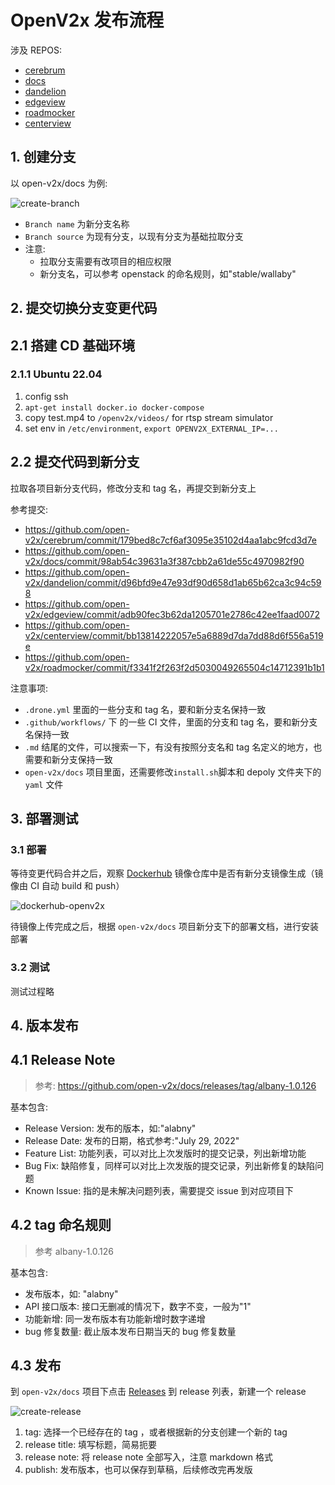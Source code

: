 # OpenV2x 发布流程

涉及 REPOS:

- [cerebrum](https://github.com/open-v2x/cerebrum)
- [docs](https://github.com/open-v2x/docs)
- [dandelion](https://github.com/open-v2x/dandelion)
- [edgeview](https://github.com/open-v2x/edgeview)
- [roadmocker](https://github.com/open-v2x/roadmocker)
- [centerview](https://github.com/open-v2x/centerview)

## 1. 创建分支

以 open-v2x/docs 为例:

![create-branch](images/create-branch.png)

- `Branch name` 为新分支名称
- `Branch source` 为现有分支，以现有分支为基础拉取分支
- 注意:
  - 拉取分支需要有改项目的相应权限
  - 新分支名，可以参考 openstack 的命名规则，如"stable/wallaby"

## 2. 提交切换分支变更代码

## 2.1 搭建 CD 基础环境

### 2.1.1 Ubuntu 22.04

1. config ssh
2. `apt-get install docker.io docker-compose`
3. copy test.mp4 to `/openv2x/videos/` for rtsp stream simulator
4. set env in `/etc/environment`, `export OPENV2X_EXTERNAL_IP=...`

## 2.2 提交代码到新分支

拉取各项目新分支代码，修改分支和 tag 名，再提交到新分支上

参考提交:

- https://github.com/open-v2x/cerebrum/commit/179bed8c7cf6af3095e35102d4aa1abc9fcd3d7e
- https://github.com/open-v2x/docs/commit/98ab54c39631a3f387cbb2a61de55c4970982f90
- https://github.com/open-v2x/dandelion/commit/d96bfd9e47e93df90d658d1ab65b62ca3c94c598
- https://github.com/open-v2x/edgeview/commit/adb90fec3b62da1205701e2786c42ee1faad0072
- https://github.com/open-v2x/centerview/commit/bb13814222057e5a6889d7da7dd88d6f556a519e
- https://github.com/open-v2x/roadmocker/commit/f3341f2f263f2d5030049265504c14712391b1b1

注意事项:

- `.drone.yml` 里面的一些分支和 tag 名，要和新分支名保持一致
- `.github/workflows/` 下 的一些 CI 文件，里面的分支和 tag 名，要和新分支名保持一致
- `.md` 结尾的文件，可以搜索一下，有没有按照分支名和 tag 名定义的地方，也需要和新分支保持一致
- `open-v2x/docs` 项目里面，还需要修改`install.sh`脚本和 depoly 文件夹下的 `yaml` 文件

## 3. 部署测试

### 3.1 部署

等待变更代码合并之后，观察 [Dockerhub](https://hub.docker.com/u/openv2x) 镜像仓库中是否有新分支镜像生成（镜像由 CI 自动 build 和 push）

![dockerhub-openv2x](images/dockerhub-openv2x.png)

待镜像上传完成之后，根据 `open-v2x/docs` 项目新分支下的部署文档，进行安装部署

### 3.2 测试

测试过程略

## 4. 版本发布

## 4.1 Release Note

> 参考: https://github.com/open-v2x/docs/releases/tag/albany-1.0.126

基本包含:

- Release Version: 发布的版本，如:"alabny"
- Release Date: 发布的日期，格式参考:"July 29, 2022"
- Feature List: 功能列表，可以对比上次发版时的提交记录，列出新增功能
- Bug Fix: 缺陷修复，同样可以对比上次发版的提交记录，列出新修复的缺陷问题
- Known Issue: 指的是未解决问题列表，需要提交 issue 到对应项目下

## 4.2 tag 命名规则

> 参考 albany-1.0.126

基本包含:

- 发布版本，如: "alabny"
- API 接口版本: 接口无删减的情况下，数字不变，一般为"1"
- 功能新增: 同一发布版本有功能新增时数字递增
- bug 修复数量: 截止版本发布日期当天的 bug 修复数量

## 4.3 发布

到 `open-v2x/docs` 项目下点击 [Releases](https://github.com/open-v2x/docs/releases) 到 release 列表，新建一个
release

![create-release](images/create-release.png)

1. tag: 选择一个已经存在的 tag ，或者根据新的分支创建一个新的 tag
2. release title: 填写标题，简易扼要
3. release note: 将 release note 全部写入，注意 markdown 格式
4. publish: 发布版本，也可以保存到草稿，后续修改完再发版
